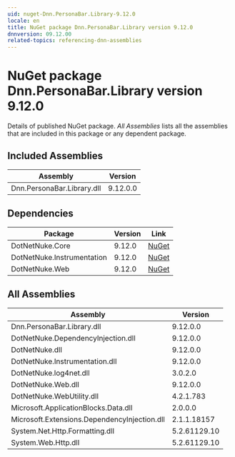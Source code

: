 ```yaml
---
uid: nuget-Dnn.PersonaBar.Library-9.12.0
locale: en
title: NuGet package Dnn.PersonaBar.Library version 9.12.0
dnnversion: 09.12.00
related-topics: referencing-dnn-assemblies
---
```


# NuGet package Dnn.PersonaBar.Library version 9.12.0
Details of published NuGet package.
*All Assemblies* lists all the assemblies that are included in this package or any dependent package.

## Included Assemblies

|Assembly|Version|
|---|---|
|Dnn.PersonaBar.Library.dll|9.12.0.0|

## Dependencies

|Package|Version|Link|
|---|---|---|
|DotNetNuke.Core|9.12.0|[NuGet](https://www.nuget.org/packages/DotNetNuke.Core/9.12.0)|
|DotNetNuke.Instrumentation|9.12.0|[NuGet](https://www.nuget.org/packages/DotNetNuke.Instrumentation/9.12.0)|
|DotNetNuke.Web|9.12.0|[NuGet](https://www.nuget.org/packages/DotNetNuke.Web/9.12.0)|

## All Assemblies

|Assembly|Version|
|---|---|
|Dnn.PersonaBar.Library.dll|9.12.0.0|
|DotNetNuke.DependencyInjection.dll|9.12.0.0|
|DotNetNuke.dll|9.12.0.0|
|DotNetNuke.Instrumentation.dll|9.12.0.0|
|DotNetNuke.log4net.dll|3.0.2.0|
|DotNetNuke.Web.dll|9.12.0.0|
|DotNetNuke.WebUtility.dll|4.2.1.783|
|Microsoft.ApplicationBlocks.Data.dll|2.0.0.0|
|Microsoft.Extensions.DependencyInjection.dll|2.1.1.18157|
|System.Net.Http.Formatting.dll|5.2.61129.10|
|System.Web.Http.dll|5.2.61129.10|

